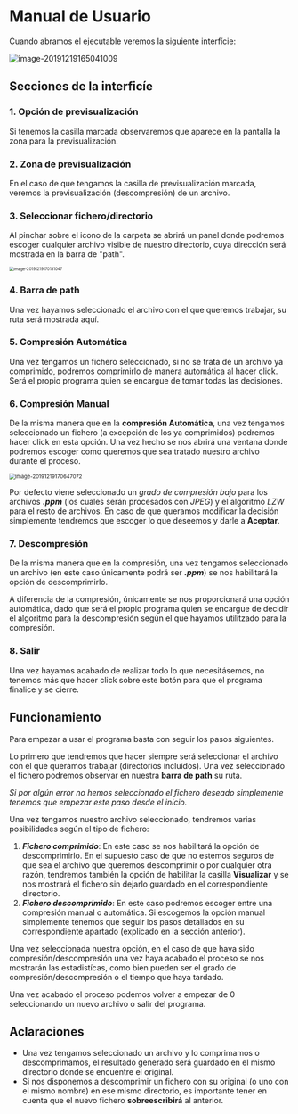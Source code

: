 <p align="center">

# Manual de Usuario

Cuando abramos el ejecutable veremos la siguiente interfície:

![image-20191219165041009](/home/miguel/.config/Typora/typora-user-images/image-20191219165041009.png)



## Secciones de la interficíe

### 1.  Opción de previsualización

Si tenemos la casilla marcada observaremos que aparece en la pantalla la zona para la previsualización.

### 2. Zona de previsualización

En el caso de que tengamos la casilla de previsualización marcada, veremos la previsualización (descompresión) de un archivo.

### 3.  Seleccionar fichero/directorio

Al pinchar sobre el icono de la carpeta se abrirá un panel donde podremos escoger cualquier archivo visible de nuestro directorio, cuya dirección será mostrada en la barra de "path".

<img src="/home/miguel/.config/Typora/typora-user-images/image-20191219170131047.png" alt="image-20191219170131047" style="zoom: 50%;" />

### 4. Barra de path

Una vez hayamos seleccionado el archivo con el que queremos trabajar, su ruta será mostrada aquí.

### 5. Compresión Automática

Una vez tengamos un fichero seleccionado, si no se trata de un archivo ya comprimido, podremos comprimirlo de manera automática al hacer click. Será el propio programa quien se encargue de tomar todas las decisiones.

### 6. Compresión Manual

De la misma manera que en la **compresión Automática**, una vez tengamos seleccionado un fichero (a excepción de los ya comprimidos) podremos hacer click en esta opción. Una vez hecho se nos abrirá una ventana donde podremos escoger como queremos que sea tratado nuestro archivo durante el proceso.

<img src="/home/miguel/.config/Typora/typora-user-images/image-20191219170647072.png" alt="image-20191219170647072" style="zoom:67%;" />

Por defecto viene seleccionado un *grado de compresión bajo* para los archivos ***.ppm*** (los cuales serán procesados con *JPEG*) y el algoritmo *LZW* para el resto de archivos. En caso de que queramos modificar la decisión simplemente tendremos que escoger lo que deseemos y darle a **Aceptar**. 

### 7. Descompresión

De la misma manera que en la compresión, una vez tengamos seleccionado un archivo (en este caso únicamente podrá ser ***.ppm***) se nos habilitará la opción de descomprimirlo.

A diferencia de la compresión, únicamente se nos proporcionará una opción automática, dado que será el propio programa quien se encargue de decidir el algoritmo para la descompresión según el que hayamos utilitzado para la compresión.

### 8. Salir

Una vez hayamos acabado de realizar todo lo que necesitásemos, no tenemos más que hacer click sobre este botón para que el programa finalice y se cierre.

<bloquote>

## Funcionamiento

Para empezar a usar el programa basta con seguir los pasos siguientes.

Lo primero que tendremos que hacer siempre será seleccionar el archivo con el que queramos trabajar (directorios incluídos). Una vez seleccionado el fichero podremos observar en nuestra **barra de path** su ruta. 

*Si por algún error no hemos seleccionado el fichero deseado simplemente tenemos que empezar este paso desde el inicio.*

Una vez tengamos nuestro archivo seleccionado, tendremos varias posibilidades según el tipo de fichero:

1. ***Fichero comprimido***: En este caso se nos habilitará la opción de descomprimirlo. En el supuesto caso de que no estemos seguros de que sea el archivo que queremos descomprimir o por cualquier otra razón, tendremos también la opción de habilitar la casilla **Visualizar** y se nos mostrará el fichero sin dejarlo guardado en el correspondiente directorio.
2. ***Fichero descomprimido***: En este caso podremos escoger entre una compresión manual o automática. Si escogemos la opción manual simplemente tenemos que seguir los pasos detallados en su correspondiente apartado (explicado en la sección anterior).

Una vez seleccionada nuestra opción, en el caso de que haya sido compresión/descompresión una vez haya acabado el proceso se nos mostrarán las estadistícas, como bien pueden ser el grado de compresión/descompresión o el tiempo que haya tardado.

Una vez acabado el proceso podemos volver a empezar de 0 seleccionando un nuevo archivo o salir del programa.



## Aclaraciones

* Una vez tengamos seleccionado un archivo y lo comprimamos o descomprimamos, el resultado generado será guardado en el mismo directorio donde se encuentre el original.
* Si nos disponemos a descomprimir un fichero con su original (o uno con el mismo nombre) en ese mismo directorio, es importante tener en cuenta que el nuevo fichero **sobreescribirá** al anterior.





